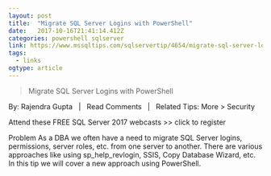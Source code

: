 ```yaml
---
layout: post 
title:  "Migrate SQL Server Logins with PowerShell" 
date:   2017-10-16T21:41:14.412Z 
categories: powershell sqlserver 
link: https://www.mssqltips.com/sqlservertip/4654/migrate-sql-server-logins-with-powershell/ 
tags:
  - links
ogtype: article 
---
```


> Migrate SQL Server Logins with PowerShell

By: Rajendra Gupta   |   Read Comments   |   Related Tips: More > Security


Attend these FREE SQL Server 2017 webcasts >> click to register


Problem
As a DBA we often have a need to migrate SQL Server logins, permissions, server roles, etc. from one server to another. There are various approaches like using sp_help_revlogin, SSIS, Copy Database Wizard, etc. In this tip we will cover a new approach using PowerShell.